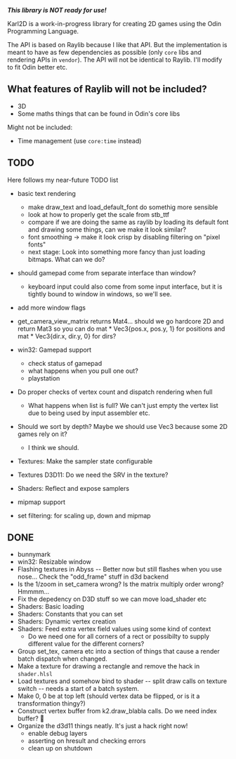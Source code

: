 ___This library is NOT ready for use!___

Karl2D is a work-in-progress library for creating 2D games using the Odin Programming Language.

The API is based on Raylib because I like that API. But the implementation is meant to have as few dependencies as possible (only `core` libs and rendering APIs in `vendor`). The API will not be identical to Raylib. I'll modify to fit Odin better etc.

## What features of Raylib will not be included?

* 3D
* Some maths things that can be found in Odin's core libs

Might not be included:
* Time management (use `core:time` instead)

## TODO

Here follows my near-future TODO list

* basic text rendering
	* make draw_text and load_default_font do somethig more sensible
	* look at how to properly get the scale from stb_ttf
	* compare if we are doing the same as raylib by loading its default font and drawing some things, can we make it look similar?
	* font smoothing -> make it look crisp by disabling filtering on "pixel fonts"
	* next stage: Look into something more fancy than just loading bitmaps. What can we do?

* should gamepad come from separate interface than window?
	* keyboard input could also come from some input interface, but
	  it is tightly bound to window in windows, so we'll see.
* add more window flags
* get_camera_view_matrix returns Mat4... should we go hardcore 2D and return Mat3 so you can do
    mat * Vec3{pos.x, pos.y, 1} for positions and mat * Vec3{dir.x, dir.y, 0} for dirs?
* win32: Gamepad support
	* check status of gamepad
	* what happens when you pull one out?
	* playstation
* Do proper checks of vertex count and dispatch rendering when full
	* What happens when list is full? We can't just empty the vertex list due to being used by input assembler etc.
* Should we sort by depth? Maybe we should use Vec3 because some 2D games rely on it?
	* I think we should.
* Textures: Make the sampler state configurable
* Textures D3D11: Do we need the SRV in the texture?
* Shaders: Reflect and expose samplers
* mipmap support
* set filtering: for scaling up, down and mipmap

## DONE
* bunnymark
* win32: Resizable window
* Flashing textures in Abyss -- Better now but still flashes when you use nose... Check the "odd_frame" stuff in d3d backend
* Is the 1/zoom in set_camera wrong? Is the matrix multiply order wrong? Hmmmm...
* Fix the depedency on D3D stuff so we can move load_shader etc
* Shaders: Basic loading
* Shaders: Constants that you can set
* Shaders: Dynamic vertex creation
* Shaders: Feed extra vertex field values using some kind of context
	* Do we need one for all corners of a rect or possibilty to supply different value for the different corners?
* Group set_tex, camera etc into a section of things that cause a render batch dispatch when changed.
* Make a texture for drawing a rectangle and remove the hack in `shader.hlsl`
* Load textures and somehow bind to shader -- split draw calls on texture switch -- needs a start of a batch system.
* Make 0, 0 be at top left (should vertex data be flipped, or is it a transformation thingy?)
* Construct vertex buffer from k2.draw_blabla calls. Do we need index buffer? 🤷‍
* Organize the d3d11 things neatly. It's just a hack right now!
	* enable debug layers
	* asserting on hresult and checking errors
	* clean up on shutdown

